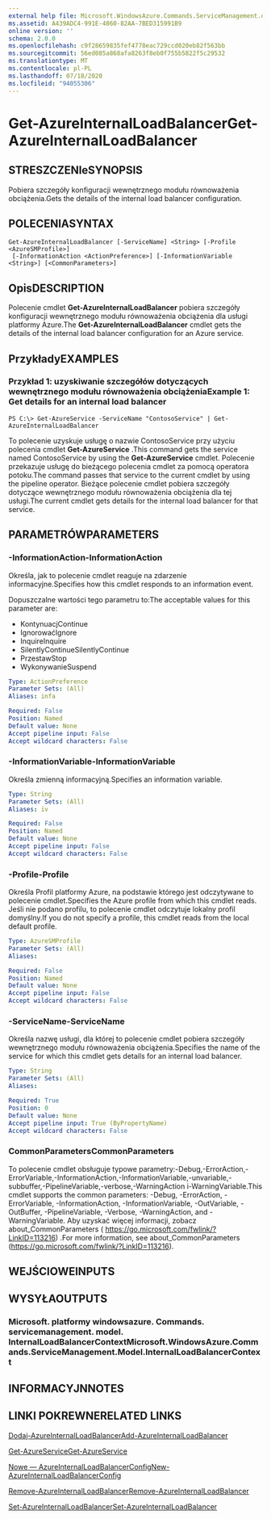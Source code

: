 ```yaml
---
external help file: Microsoft.WindowsAzure.Commands.ServiceManagement.dll-Help.xml
ms.assetid: A439ADC4-991E-4860-82AA-7BED315991B9
online version: ''
schema: 2.0.0
ms.openlocfilehash: c9f28659835fef4778eac729ccd020eb82f563bb
ms.sourcegitcommit: 56ed085a868afa8263f8eb0f755b5822f5c29532
ms.translationtype: MT
ms.contentlocale: pl-PL
ms.lasthandoff: 07/18/2020
ms.locfileid: "94055306"
---
```

# <span data-ttu-id="97b6b-101">Get-AzureInternalLoadBalancer</span><span class="sxs-lookup"><span data-stu-id="97b6b-101">Get-AzureInternalLoadBalancer</span></span>

## <span data-ttu-id="97b6b-102">STRESZCZENIe</span><span class="sxs-lookup"><span data-stu-id="97b6b-102">SYNOPSIS</span></span>
<span data-ttu-id="97b6b-103">Pobiera szczegóły konfiguracji wewnętrznego modułu równoważenia obciążenia.</span><span class="sxs-lookup"><span data-stu-id="97b6b-103">Gets the details of the internal load balancer configuration.</span></span>

## <span data-ttu-id="97b6b-104">POLECENIA</span><span class="sxs-lookup"><span data-stu-id="97b6b-104">SYNTAX</span></span>

```
Get-AzureInternalLoadBalancer [-ServiceName] <String> [-Profile <AzureSMProfile>]
 [-InformationAction <ActionPreference>] [-InformationVariable <String>] [<CommonParameters>]
```

## <span data-ttu-id="97b6b-105">Opis</span><span class="sxs-lookup"><span data-stu-id="97b6b-105">DESCRIPTION</span></span>
<span data-ttu-id="97b6b-106">Polecenie cmdlet **Get-AzureInternalLoadBalancer** pobiera szczegóły konfiguracji wewnętrznego modułu równoważenia obciążenia dla usługi platformy Azure.</span><span class="sxs-lookup"><span data-stu-id="97b6b-106">The **Get-AzureInternalLoadBalancer** cmdlet gets the details of the internal load balancer configuration for an Azure service.</span></span>

## <span data-ttu-id="97b6b-107">Przykłady</span><span class="sxs-lookup"><span data-stu-id="97b6b-107">EXAMPLES</span></span>

### <span data-ttu-id="97b6b-108">Przykład 1: uzyskiwanie szczegółów dotyczących wewnętrznego modułu równoważenia obciążenia</span><span class="sxs-lookup"><span data-stu-id="97b6b-108">Example 1: Get details for an internal load balancer</span></span>
```
PS C:\> Get-AzureService -ServiceName "ContosoService" | Get-AzureInternalLoadBalancer
```

<span data-ttu-id="97b6b-109">To polecenie uzyskuje usługę o nazwie ContosoService przy użyciu polecenia cmdlet **Get-AzureService** .</span><span class="sxs-lookup"><span data-stu-id="97b6b-109">This command gets the service named ContosoService by using the **Get-AzureService** cmdlet.</span></span>
<span data-ttu-id="97b6b-110">Polecenie przekazuje usługę do bieżącego polecenia cmdlet za pomocą operatora potoku.</span><span class="sxs-lookup"><span data-stu-id="97b6b-110">The command passes that service to the current cmdlet by using the pipeline operator.</span></span>
<span data-ttu-id="97b6b-111">Bieżące polecenie cmdlet pobiera szczegóły dotyczące wewnętrznego modułu równoważenia obciążenia dla tej usługi.</span><span class="sxs-lookup"><span data-stu-id="97b6b-111">The current cmdlet gets details for the internal load balancer for that service.</span></span>

## <span data-ttu-id="97b6b-112">PARAMETRÓW</span><span class="sxs-lookup"><span data-stu-id="97b6b-112">PARAMETERS</span></span>

### <span data-ttu-id="97b6b-113">-InformationAction</span><span class="sxs-lookup"><span data-stu-id="97b6b-113">-InformationAction</span></span>
<span data-ttu-id="97b6b-114">Określa, jak to polecenie cmdlet reaguje na zdarzenie informacyjne.</span><span class="sxs-lookup"><span data-stu-id="97b6b-114">Specifies how this cmdlet responds to an information event.</span></span>

<span data-ttu-id="97b6b-115">Dopuszczalne wartości tego parametru to:</span><span class="sxs-lookup"><span data-stu-id="97b6b-115">The acceptable values for this parameter are:</span></span>

- <span data-ttu-id="97b6b-116">Kontynuacj</span><span class="sxs-lookup"><span data-stu-id="97b6b-116">Continue</span></span>
- <span data-ttu-id="97b6b-117">Ignorować</span><span class="sxs-lookup"><span data-stu-id="97b6b-117">Ignore</span></span>
- <span data-ttu-id="97b6b-118">Inquire</span><span class="sxs-lookup"><span data-stu-id="97b6b-118">Inquire</span></span>
- <span data-ttu-id="97b6b-119">SilentlyContinue</span><span class="sxs-lookup"><span data-stu-id="97b6b-119">SilentlyContinue</span></span>
- <span data-ttu-id="97b6b-120">Przestaw</span><span class="sxs-lookup"><span data-stu-id="97b6b-120">Stop</span></span>
- <span data-ttu-id="97b6b-121">Wykonywanie</span><span class="sxs-lookup"><span data-stu-id="97b6b-121">Suspend</span></span>

```yaml
Type: ActionPreference
Parameter Sets: (All)
Aliases: infa

Required: False
Position: Named
Default value: None
Accept pipeline input: False
Accept wildcard characters: False
```

### <span data-ttu-id="97b6b-122">-InformationVariable</span><span class="sxs-lookup"><span data-stu-id="97b6b-122">-InformationVariable</span></span>
<span data-ttu-id="97b6b-123">Określa zmienną informacyjną.</span><span class="sxs-lookup"><span data-stu-id="97b6b-123">Specifies an information variable.</span></span>

```yaml
Type: String
Parameter Sets: (All)
Aliases: iv

Required: False
Position: Named
Default value: None
Accept pipeline input: False
Accept wildcard characters: False
```

### <span data-ttu-id="97b6b-124">-Profile</span><span class="sxs-lookup"><span data-stu-id="97b6b-124">-Profile</span></span>
<span data-ttu-id="97b6b-125">Określa Profil platformy Azure, na podstawie którego jest odczytywane to polecenie cmdlet.</span><span class="sxs-lookup"><span data-stu-id="97b6b-125">Specifies the Azure profile from which this cmdlet reads.</span></span>
<span data-ttu-id="97b6b-126">Jeśli nie podano profilu, to polecenie cmdlet odczytuje lokalny profil domyślny.</span><span class="sxs-lookup"><span data-stu-id="97b6b-126">If you do not specify a profile, this cmdlet reads from the local default profile.</span></span>

```yaml
Type: AzureSMProfile
Parameter Sets: (All)
Aliases: 

Required: False
Position: Named
Default value: None
Accept pipeline input: False
Accept wildcard characters: False
```

### <span data-ttu-id="97b6b-127">-ServiceName</span><span class="sxs-lookup"><span data-stu-id="97b6b-127">-ServiceName</span></span>
<span data-ttu-id="97b6b-128">Określa nazwę usługi, dla której to polecenie cmdlet pobiera szczegóły wewnętrznego modułu równoważenia obciążenia.</span><span class="sxs-lookup"><span data-stu-id="97b6b-128">Specifies the name of the service for which this cmdlet gets details for an internal load balancer.</span></span>

```yaml
Type: String
Parameter Sets: (All)
Aliases: 

Required: True
Position: 0
Default value: None
Accept pipeline input: True (ByPropertyName)
Accept wildcard characters: False
```

### <span data-ttu-id="97b6b-129">CommonParameters</span><span class="sxs-lookup"><span data-stu-id="97b6b-129">CommonParameters</span></span>
<span data-ttu-id="97b6b-130">To polecenie cmdlet obsługuje typowe parametry:-Debug,-ErrorAction,-ErrorVariable,-InformationAction,-InformationVariable,-unvariable,-subbuffer,-PipelineVariable,-verbose,-WarningAction i-WarningVariable.</span><span class="sxs-lookup"><span data-stu-id="97b6b-130">This cmdlet supports the common parameters: -Debug, -ErrorAction, -ErrorVariable, -InformationAction, -InformationVariable, -OutVariable, -OutBuffer, -PipelineVariable, -Verbose, -WarningAction, and -WarningVariable.</span></span> <span data-ttu-id="97b6b-131">Aby uzyskać więcej informacji, zobacz about_CommonParameters ( https://go.microsoft.com/fwlink/?LinkID=113216) .</span><span class="sxs-lookup"><span data-stu-id="97b6b-131">For more information, see about_CommonParameters (https://go.microsoft.com/fwlink/?LinkID=113216).</span></span>

## <span data-ttu-id="97b6b-132">WEJŚCIOWE</span><span class="sxs-lookup"><span data-stu-id="97b6b-132">INPUTS</span></span>

## <span data-ttu-id="97b6b-133">WYSYŁA</span><span class="sxs-lookup"><span data-stu-id="97b6b-133">OUTPUTS</span></span>

### <span data-ttu-id="97b6b-134">Microsoft. platformy windowsazure. Commands. servicemanagement. model. InternalLoadBalancerContext</span><span class="sxs-lookup"><span data-stu-id="97b6b-134">Microsoft.WindowsAzure.Commands.ServiceManagement.Model.InternalLoadBalancerContext</span></span>

## <span data-ttu-id="97b6b-135">INFORMACYJN</span><span class="sxs-lookup"><span data-stu-id="97b6b-135">NOTES</span></span>

## <span data-ttu-id="97b6b-136">LINKI POKREWNE</span><span class="sxs-lookup"><span data-stu-id="97b6b-136">RELATED LINKS</span></span>

[<span data-ttu-id="97b6b-137">Dodaj-AzureInternalLoadBalancer</span><span class="sxs-lookup"><span data-stu-id="97b6b-137">Add-AzureInternalLoadBalancer</span></span>](./Add-AzureInternalLoadBalancer.md)

[<span data-ttu-id="97b6b-138">Get-AzureService</span><span class="sxs-lookup"><span data-stu-id="97b6b-138">Get-AzureService</span></span>](./Get-AzureService.md)

[<span data-ttu-id="97b6b-139">Nowe — AzureInternalLoadBalancerConfig</span><span class="sxs-lookup"><span data-stu-id="97b6b-139">New-AzureInternalLoadBalancerConfig</span></span>](./New-AzureInternalLoadBalancerConfig.md)

[<span data-ttu-id="97b6b-140">Remove-AzureInternalLoadBalancer</span><span class="sxs-lookup"><span data-stu-id="97b6b-140">Remove-AzureInternalLoadBalancer</span></span>](./Remove-AzureInternalLoadBalancer.md)

[<span data-ttu-id="97b6b-141">Set-AzureInternalLoadBalancer</span><span class="sxs-lookup"><span data-stu-id="97b6b-141">Set-AzureInternalLoadBalancer</span></span>](./Set-AzureInternalLoadBalancer.md)


